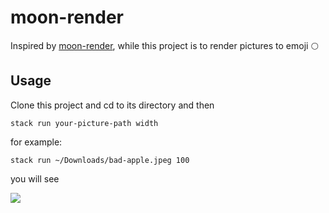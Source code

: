 # moon-render

Inspired by [moon-render](https://github.com/7sDream/moon-render), while this project is to render pictures to emoji 🌕️

## Usage

Clone this project and cd to its directory and then
```Shell
stack run your-picture-path width 
```
for example:
```Shell
stack run ~/Downloads/bad-apple.jpeg 100
```
you will see

![](https://wx3.sinaimg.cn/mw690/74b91873ly1gat4oe1ouhj218q0rn7ck.jpg)
